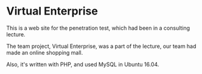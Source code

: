 # Virtual Enterprise

This is a web site for the penetration test, which had been in a consulting lecture.

The team project, Virtual Enterprise, was a part of the lecture, our team had made an online shopping mall.

Also, it's written with PHP, and used MySQL in Ubuntu 16.04.
